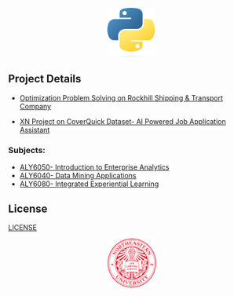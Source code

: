 <p align="center">
  <img width="100" height="100" src="/img/Python-logo.png">
</p>

## Project Details
- [Optimization Problem Solving on Rockhill Shipping & Transport Company](ALY6050-Enterprise_Analytics/FinalProject/ALY6050_FinalProject_DikshitA.pdf)

- [XN Project on CoverQuick Dataset- AI Powered Job Application Assistant](ALY6080-XN_CoverQuick_Project/FinalCoverQuickAnalysis/ALY6080_Final_Report_CoverQuick.pdf)

### Subjects:
- [ALY6050- Introduction to Enterprise Analytics](ALY6050-Enterprise_Analytics)
- [ALY6040- Data Mining Applications](ALY6040-Data_Mining)
- [ALY6080- Integrated Experiential Learning](ALY6080-XN_CoverQuick_Project)

## License
[LICENSE](LICENSE)

<p align="center">
  <img width="100" height="100" src="/img/NuLogo.png">
</p>